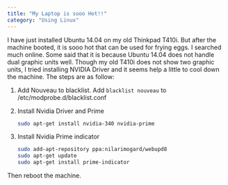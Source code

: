 ```yaml
---
title: "My Laptop is sooo Hot!!"
category: "Using Linux"
---
```


I have just installed Ubuntu 14.04 on my old Thinkpad T410i. But after the machine booted, it is sooo hot that can be used for frying eggs. I searched much online. Some said that it is because Ubuntu 14.04 does not handle dual graphic units well. Though my old T410i does not show two graphic units, I tried installing NVIDIA Driver and it seems help a little to cool down the machine. The steps are as follow:

1. Add Nouveau to blacklist. Add `blacklist nouveau` to /etc/modprobe.d/blacklist.conf
2. Install Nvidia Driver and Prime
    ```bash
    sudo apt-get install nvidia-340 nvidia-prime
    ```

3. Install Nvidia Prime indicator
    ```bash
    sudo add-apt-repository ppa:nilarimogard/webupd8
    sudo apt-get update
    sudo apt-get install prime-indicator
    ```
Then reboot the machine.